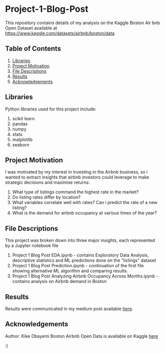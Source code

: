 # Project-1-Blog-Post
This repository contains details of my analysis on the Kaggle Boston Air bnb Open Dataset available at 
https://www.kaggle.com/datasets/airbnb/boston/data

## Table of Contents

1. [Libraries](#libraries)
2. [Project Motivation](#motivation)
3. [File Descriptions](#files)
4. [Results](#results)
5. [Acknowledgements](#acknowledgements)

## Libraries <a name="libraries"></a>

 Python libraries used for this project include:
1. scikit learn
2. pandas
3. numpy
4. stats
5. matplotlib
6. seaborn

## Project Motivation<a name="motivation"></a>

I was motivated by my interest in investing in the Airbnb business, so i wanted to extract insights that airbnb investors could leverage to make strategic decisions and maximise returns:

1. What type of listings command the highest rate in the market?
2. Do listing rates differ by location?
3. What variables correlate well with rates? Can i predict the rate of a new listing?
4. What is the demand for airbnb occupancy at various times of the year?



## File Descriptions <a name="files"></a>

This project was broken down into three major insights, each represented by a Jupyter notebook file
1. Project 1 Blog Post EDA.ipynb - contains Exploratory Data Analysis, descriptive statistics and ML predictions done on the "listings" dataset 
2. Project 1 Blog Post Prediction.ipynb - continuation of the first file showing alternative ML algorithm and comparing results.
3. Project 1 Blog Post Analyzing Airbnb Occupancy Across Months.ipynb - contains analysis on Airbnb demand in Boston



## Results<a name="results"></a>

Results were communicated in my medium post available [here](https://medium.com/@kknana556/data-driven-discoveries-for-airbnb-investors-5c5026054464).

## Acknowledgements<a name="acknowledgements"></a>
Author: Kike Obayemi
Boston Airbnb Open Data is available on Kaggle [here](https://www.kaggle.com/datasets/airbnb/boston/data)

:)





